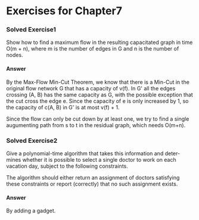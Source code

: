 # Exercises for Chapter7

### Solved Exercise1
 Show how to find a maximum flow in the resulting capacitated graph in time O(m + n), where m is the number of edges in G and n is the number of nodes.
 
#### Answer
By the Max-Flow Min-Cut Theorem, we know that there is a Min-Cut in the original flow network G that has a capacity of v(f). In G' all the edges crossing (A, B) has the same capacity as G, with the possible exception
that the cut cross the edge e. Since the capacity of e is only increased by 1, so the capacity of c(A, B) in G' is at most v(f) + 1.

Since the flow can only be cut down by at least one, we try to find a single augumenting path from s to t in the residual graph, which needs O(m+n).
 
### Solved Exercise2
Give a polynomial-time algorithm that takes this information and deter- mines whether it is possible to select a single doctor to work on each vacation day, subject to the following constraints.

The algorithm should either return an assignment of doctors satisfying these constraints or report (correctly) that no such assignment exists.

#### Answer
By adding a gadget.

